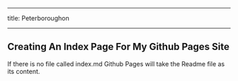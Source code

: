 ----
title: Peterboroughon

----



## Creating An Index Page For My Github Pages Site

If there is no file called index.md Github Pages will take the Readme file as
its content. 
